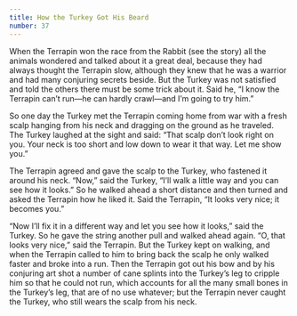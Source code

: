 ```yaml
---
title: How the Turkey Got His Beard
number: 37
---
```

When the Terrapin won the race from the Rabbit (see the story) all the animals wondered and talked about it a great deal, because they had always thought the Terrapin slow, although they knew that he was a warrior and had many conjuring secrets beside. But the Turkey was not satisfied and told the others there must be some trick about it. Said he, “I know the Terrapin can’t run—he can hardly crawl—and I’m going to try him.”

So one day the Turkey met the Terrapin coming home from war with a fresh scalp hanging from his neck and dragging on the ground as he traveled. The Turkey laughed at the sight and said: “That scalp don’t look right on you. Your neck is too short and low down to wear it that way. Let me show you.”

The Terrapin agreed and gave the scalp to the Turkey, who fastened it around his neck. “Now,” said the Turkey, “I’ll walk a little way and you can see how it looks.” So he walked ahead a short distance and then turned and asked the Terrapin how he liked it. Said the Terrapin, “It looks very nice; it becomes you.”

“Now I’ll fix it in a different way and let you see how it looks,” said the Turkey. So he gave the string another pull and walked ahead again. “O, that looks very nice,” said the Terrapin. But the Turkey kept on walking, and when the Terrapin called to him to bring back the scalp he only walked faster and broke into a run. Then the Terrapin got out his bow and by his conjuring art shot a number of cane splints into the Turkey’s leg to cripple him so that he could not run, which accounts for all the many small bones in the Turkey’s leg, that are of no use whatever; but the Terrapin never caught the Turkey, who still wears the scalp from his neck.
